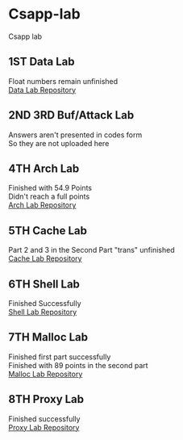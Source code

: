 # Csapp-lab
Csapp lab

## 1ST Data Lab  
Float numbers remain unfinished  
<a href=https://github.com/xiahongchi/Data-lab-in-csapp> Data Lab Repository </a>

## 2ND 3RD Buf/Attack Lab  
Answers aren't presented in codes form  
So they are not uploaded here  

## 4TH Arch Lab  
Finished with 54.9 Points  
Didn't reach a full points  
<a href=https://github.com/xiahongchi/Arch-lab-in-csapp> Arch Lab Repository </a>

## 5TH Cache Lab  
Part 2 and 3 in the Second Part "trans" unfinished  
<a href=https://github.com/xiahongchi/Cache-lab-in-csapp> Cache Lab Repository </a>

## 6TH Shell Lab  
Finished Successfully  
<a href=https://github.com/xiahongchi/Shell-lab-in-csapp> Shell Lab Repository </a>

## 7TH Malloc Lab  
Finished first part successfully  
Finished with 89 points in the second part  
<a href=https://github.com/xiahongchi/Malloc-lab-in-csapp> Malloc Lab Repository </a>

## 8TH Proxy Lab  
Finished successfully  
<a href=https://github.com/xiahongchi/Proxy-lab-in-csapp> Proxy Lab Repository </a>

